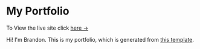 # My Portfolio

To View the live site click [here &rarr;](https://portfolio-template.surge.sh)

Hi! I'm Brandon. This is my portfolio, which is generated from [this template](https://github.com/nisarhassan12/portfolio-template).
